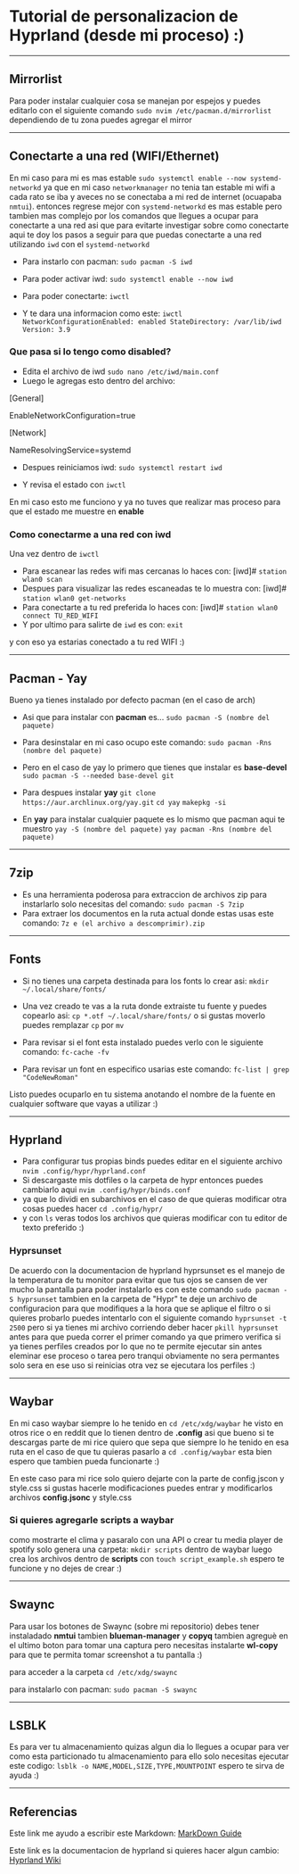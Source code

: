 # Tutorial de personalizacion de Hyprland (desde mi proceso) :)
---
## Mirrorlist
Para poder instalar cualquier cosa se manejan por espejos y puedes editarlo con el siguiente comando
`sudo nvim /etc/pacman.d/mirrorlist`
dependiendo de tu zona puedes agregar el mirror

<!-- por cierto este es listado de los servers oficiales mas rapidos segun la IA-->
<!--
Server = https://mirror.rackspace.com/archlinux/$repo/os/$arch
Server = https://mirror.rackspace.com/archlinux/$repo/os/$arch
Server = https://mirror.rackspace.com/archlinux/$repo/os/$arch
Server = https://mirror.math.princeton.edu/pub/archlinux/$repo/os/$arch
Server = https://mirror.chaotic.cx/archlinux/$repo/os/$arch
Server = https://mirror.archlinux.org/$repo/os/$arch

Espero te funcione :)
-->
---
## Conectarte a una red (WIFI/Ethernet)
En mi caso para mi es mas estable `sudo systemctl enable --now systemd-networkd` ya que en mi caso `networkmanager`
no tenia tan estable mi wifi a cada rato se iba y aveces no se conectaba a mi red de internet (ocuapaba `nmtui`).
entonces regrese mejor con `systemd-networkd` es mas estable pero tambien mas complejo por los comandos que llegues
a ocupar para conectarte a una red asi que para evitarte investigar sobre como conectarte aqui te doy los pasos
a seguir para que puedas conectarte a una red utilizando `iwd` con el `systemd-networkd`

* Para instarlo con pacman:
`sudo pacman -S iwd`

* Para poder activar iwd:
`sudo systemctl enable --now iwd`

* Para poder conectarte:
`iwctl`

* Y te dara una informacion como este:
`iwctl
NetworkConfigurationEnabled: enabled
StateDirectory: /var/lib/iwd
Version: 3.9`

### Que pasa si lo tengo como **disabled**?
* Edita el archivo de iwd
`sudo nano /etc/iwd/main.conf`
* Luego le agregas esto dentro del archivo:

\[General\]

 EnableNetworkConfiguration=true

\[Network\]

 NameResolvingService=systemd

* Despues reiniciamos iwd:
`sudo systemctl restart iwd`

* Y revisa el estado con `iwctl`

En mi caso esto me funciono y ya no tuves que realizar mas proceso para que el estado me muestre en **enable**

### Como conectarme a una red con iwd
Una vez dentro de `iwctl`
* Para escanear las redes wifi mas cercanas lo haces con:
\[iwd\]\# `station wlan0 scan`
* Despues para visualizar las redes escaneadas te lo muestra con:
\[iwd\]\# `station wlan0 get-networks`
* Para conectarte a tu red preferida lo haces con:
\[iwd\]\# `station wlan0 connect TU_RED_WIFI`
* Y por ultimo para salirte de `iwd` es con:
`exit`

y con eso ya estarias conectado a tu red WIFI :)


---
## Pacman - Yay
Bueno ya tienes instalado por defecto pacman (en el caso de arch)

* Asi que para instalar con **pacman** es...
`sudo pacman -S (nombre del paquete)`

* Para desinstalar en mi caso ocupo este comando:
`sudo pacman -Rns (nombre del paquete)`

* Pero en el caso de yay lo primero que tienes que instalar es **base-devel**
`sudo pacman -S --needed base-devel git`

* Para despues instalar **yay**
`git clone https://aur.archlinux.org/yay.git`
`cd yay`
`makepkg -si`

* En **yay** para instalar cualquier paquete es lo mismo que pacman aqui te muestro
`yay -S (nombre del paquete)`
`yay pacman -Rns (nombre del paquete)`

---
## 7zip
* Es una herramienta poderosa para extraccion de archivos zip para instarlarlo solo necesitas del comando:
`sudo pacman -S 7zip`
* Para extraer los documentos en la ruta actual donde estas usas este comando:
`7z e (el archivo a descomprimir).zip`

---
## Fonts
* Si no tienes una carpeta destinada para los fonts lo crear asi:
`mkdir ~/.local/share/fonts/`

* Una vez creado te vas a la ruta donde extraiste tu fuente y puedes copearlo asi:
`cp *.otf ~/.local/share/fonts/` o si  gustas moverlo puedes remplazar `cp` por `mv`

* Para revisar si el font esta instalado puedes verlo con le siguiente comando:
`fc-cache -fv`

* Para revisar un font en especifico usarias este comando:
`fc-list | grep "CodeNewRoman"`

Listo puedes ocuparlo en tu sistema anotando el nombre de la fuente en cualquier software que vayas a utilizar :)

---
## Hyprland
* Para configurar tus propias binds puedes editar en el siguiente archivo
`nvim .config/hypr/hyprland.conf`
* Si descargaste mis dotfiles o la carpeta de hypr entonces puedes cambiarlo aqui
`nvim .config/hypr/binds.conf`
* ya que lo dividi en subarchivos en el caso de que quieras modificar otra cosas puedes hacer
`cd .config/hypr/`
* y con `ls` veras todos los archivos que quieras modificar con tu editor de texto preferido :)

### Hyprsunset
De acuerdo con la documentacion de hyprland hyprsunset es el manejo de la temperatura de tu monitor
para evitar que tus ojos se cansen de ver mucho la pantalla para poder instalarlo es con este comando
`sudo pacman -S hyprsunset` tambien en la carpeta de "Hypr" te deje un archivo de configuracion para que modifiques
a la hora que se aplique el filtro o si quieres probarlo puedes intentarlo con el siguiente comando `hyprsunset -t 2500`
pero si ya tienes mi archivo corriendo deber hacer `pkill hyprsunset` antes para que pueda correr el primer comando ya que
primero verifica si ya tienes perfiles creados por lo que no te permite ejecutar sin antes eleminar ese proceso o tarea
pero tranqui obviamente no sera permantes solo sera en ese uso si reinicias otra vez se ejecutara los perfiles :)

---
## Waybar
En mi caso waybar siempre lo he tenido en
`cd /etc/xdg/waybar`
he visto en otros rice o en reddit que lo tienen dentro de **.config**
asi que bueno si te descargas parte de mi rice quiero que sepa que siempre lo he tenido en esa ruta
en el caso de que tu quieras pasarlo a `cd .config/waybar` esta bien espero que tambien pueda funcionarte :)

En este caso para mi rice solo quiero dejarte con la parte de config.jscon y style.css si gustas hacerle
modificaciones puedes entrar y modificarlos archivos **config.jsonc** y style.css

### Si quieres agregarle scripts a waybar
como mostrarte el clima y pasaralo con una API o crear tu media player de spotify solo genera una carpeta:
`mkdir scripts` dentro de waybar
luego crea los archivos dentro de **scripts** con `touch script_example.sh`
espero te funcione y no dejes de crear :)

---
## Swaync
Para usar los botones de Swaync (sobre mi repositorio) debes tener
instaladado **nmtui** tambien **blueman-manager** y **copyq** tambien agreguè en el ultimo boton para tomar
una captura pero necesitas instalarte **wl-copy** para que te permita tomar screenshot a tu pantalla :)

para acceder a la carpeta `cd /etc/xdg/swaync`

para instalarlo con pacman: `sudo pacman -S swaync`

---
## LSBLK
Es para ver tu almacenamiento quizas algun dia lo llegues a ocupar para ver como esta particionado tu
almacenamiento para ello solo necesitas ejecutar este codigo:
`lsblk -o NAME,MODEL,SIZE,TYPE,MOUNTPOINT`
espero te sirva de ayuda :)

---
## Referencias
<!-- Aqui mostrare las referencias que he estado ocupando -->
<!-- Si eres el autor de alguna pagina muchas gracias por todo -->
<!-- Obviamente tambien he llegado a utilizar IA pero hay cosas que prefiero verlo en las paginas web :) -->
Este link me ayudo a escribir este Markdown:
[MarkDown Guide](https://www.markdownguide.org/basic-syntax/)

Este link es la documentacion de hyprland si quieres hacer algun cambio:
[Hyprland Wiki](https://wiki.hypr.land/Configuring/)
